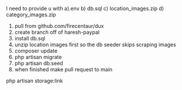 I need to provide u with
a).env
b) db.sql
c) location_images.zip
d) category_images.zip
1) pull from github.com/firecentaur/dux
2) create branch off of haresh-paypal
3) install db.sql
4) unzip location images first so the db seeder skips scraping images
5) composer update
6) php artisan migrate
7) php artisan db:seed
8) when finished make pull request to main


php artisan storage:link
